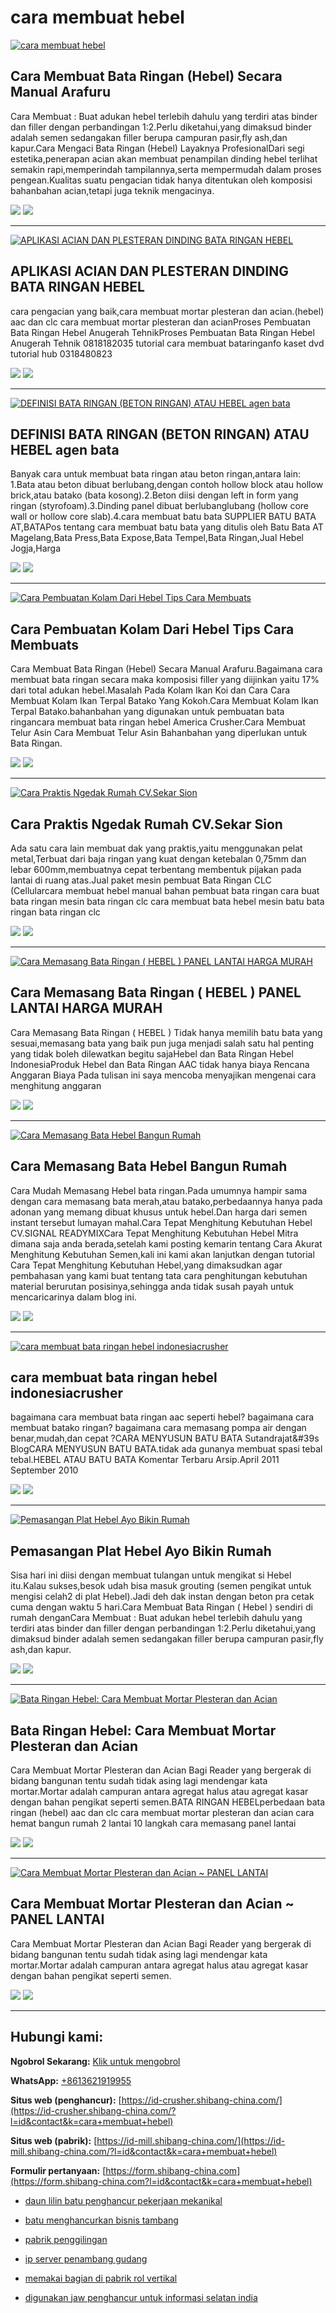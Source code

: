 # cara membuat hebel

<a href="https://swt.shibang-china.com/?l=id&img&k=cara+membuat+hebel" target="_blank">![cara membuat hebel](http://static.shibang-china.com/all-800x300/1513.jpg)</a>

## Cara Membuat Bata Ringan (Hebel) Secara Manual Arafuru
Cara Membuat : Buat adukan hebel terlebih dahulu yang terdiri atas binder dan filler dengan perbandingan 1:2.Perlu diketahui,yang dimaksud binder adalah semen sedangakan filler berupa campuran pasir,fly ash,dan kapur.Cara Mengaci Bata Ringan (Hebel) Layaknya ProfesionalDari segi estetika,penerapan acian akan membuat penampilan dinding hebel terlihat semakin rapi,memperindah tampilannya,serta mempermudah dalam proses pengean.Kualitas suatu pengacian tidak hanya ditentukan oleh komposisi bahanbahan acian,tetapi juga teknik mengacinya.


<a href="https://whatsapp.shibangsoft.com/WhatsApp.php" target="_blank" title="WhatsApp">![](http://static.shibang-china.com/icon/whatsapp.png)</a> <a href="https://swt.shibang-china.com/?l=id&icon&k=cara+membuat+hebel" target="_blank">![](http://static.shibang-china.com/icon/chat-id.png)</a>

---

<a href="https://swt.shibang-china.com/?l=id&img&k=cara+membuat+hebel" target="_blank">![APLIKASI ACIAN DAN PLESTERAN DINDING BATA RINGAN HEBEL](http://static.shibang-china.com/all-800x300/1198.jpg)</a>

## APLIKASI ACIAN DAN PLESTERAN DINDING BATA RINGAN HEBEL
cara pengacian yang baik,cara membuat mortar plesteran dan acian.(hebel) aac dan clc cara membuat mortar plesteran dan acianProses Pembuatan Bata Ringan Hebel Anugerah TehnikProses Pembuatan Bata Ringan Hebel Anugerah Tehnik 0818182035 tutorial cara membuat bataringanfo kaset dvd tutorial hub 0318480823


<a href="https://whatsapp.shibangsoft.com/WhatsApp.php" target="_blank" title="WhatsApp">![](http://static.shibang-china.com/icon/whatsapp.png)</a> <a href="https://swt.shibang-china.com/?l=id&icon&k=cara+membuat+hebel" target="_blank">![](http://static.shibang-china.com/icon/chat-id.png)</a>

---

<a href="https://swt.shibang-china.com/?l=id&img&k=cara+membuat+hebel" target="_blank">![DEFINISI BATA RINGAN (BETON RINGAN) ATAU HEBEL agen bata](http://static.shibang-china.com/all-800x300/202.jpg)</a>

## DEFINISI BATA RINGAN (BETON RINGAN) ATAU HEBEL agen bata
Banyak cara untuk membuat bata ringan atau beton ringan,antara lain: 1.Bata atau beton dibuat berlubang,dengan contoh hollow block atau hollow brick,atau batako (bata kosong).2.Beton diisi dengan left in form yang ringan (styrofoam).3.Dinding panel dibuat berlubanglubang (hollow core wall or hollow core slab).4.cara membuat batu bata SUPPLIER BATU BATA AT,BATAPos tentang cara membuat batu bata yang ditulis oleh Batu Bata AT Magelang,Bata Press,Bata Expose,Bata Tempel,Bata Ringan,Jual Hebel Jogja,Harga


<a href="https://whatsapp.shibangsoft.com/WhatsApp.php" target="_blank" title="WhatsApp">![](http://static.shibang-china.com/icon/whatsapp.png)</a> <a href="https://swt.shibang-china.com/?l=id&icon&k=cara+membuat+hebel" target="_blank">![](http://static.shibang-china.com/icon/chat-id.png)</a>

---

<a href="https://swt.shibang-china.com/?l=id&img&k=cara+membuat+hebel" target="_blank">![Cara Pembuatan Kolam Dari Hebel Tips Cara Membuats](http://static.shibang-china.com/all-800x300/1054.jpg)</a>

## Cara Pembuatan Kolam Dari Hebel Tips Cara Membuats
Cara Membuat Bata Ringan (Hebel) Secara Manual Arafuru.Bagaimana cara membuat bata ringan secara maka komposisi filler yang diijinkan yaitu 17% dari total adukan hebel.Masalah Pada Kolam Ikan Koi dan Cara Cara Membuat Kolam Ikan Terpal Batako Yang Kokoh.Cara Membuat Kolam Ikan Terpal Batako.bahanbahan yang digunakan untuk pembuatan bata ringancara membuat bata ringan hebel America Crusher.Cara Membuat Telur Asin Cara Membuat Telur Asin Bahanbahan yang diperlukan untuk Bata Ringan.


<a href="https://whatsapp.shibangsoft.com/WhatsApp.php" target="_blank" title="WhatsApp">![](http://static.shibang-china.com/icon/whatsapp.png)</a> <a href="https://swt.shibang-china.com/?l=id&icon&k=cara+membuat+hebel" target="_blank">![](http://static.shibang-china.com/icon/chat-id.png)</a>

---

<a href="https://swt.shibang-china.com/?l=id&img&k=cara+membuat+hebel" target="_blank">![Cara Praktis Ngedak Rumah CV.Sekar Sion](http://static.shibang-china.com/all-800x300/885.jpg)</a>

## Cara Praktis Ngedak Rumah CV.Sekar Sion
Ada satu cara lain membuat dak yang praktis,yaitu menggunakan pelat metal,Terbuat dari baja ringan yang kuat dengan ketebalan 0,75mm dan lebar 600mm,membuatnya cepat terbentang membentuk pijakan pada lantai di ruang atas.Jual paket mesin pembuat Bata Ringan CLC (Cellularcara membuat hebel manual bahan pembuat bata ringan cara buat bata ringan mesin bata ringan clc cara membuat bata hebel mesin batu bata ringan bata ringan clc


<a href="https://whatsapp.shibangsoft.com/WhatsApp.php" target="_blank" title="WhatsApp">![](http://static.shibang-china.com/icon/whatsapp.png)</a> <a href="https://swt.shibang-china.com/?l=id&icon&k=cara+membuat+hebel" target="_blank">![](http://static.shibang-china.com/icon/chat-id.png)</a>

---

<a href="https://swt.shibang-china.com/?l=id&img&k=cara+membuat+hebel" target="_blank">![Cara Memasang Bata Ringan ( HEBEL ) PANEL LANTAI HARGA MURAH](http://static.shibang-china.com/all-800x300/469.jpg)</a>

## Cara Memasang Bata Ringan ( HEBEL ) PANEL LANTAI HARGA MURAH
Cara Memasang Bata Ringan ( HEBEL ) Tidak hanya memilih batu bata yang sesuai,memasang bata yang baik pun juga menjadi salah satu hal penting yang tidak boleh dilewatkan begitu sajaHebel dan Bata Ringan Hebel IndonesiaProduk Hebel dan Bata Ringan AAC tidak hanya biaya Rencana Anggaran Biaya Pada tulisan ini saya mencoba menyajikan mengenai cara menghitung anggaran


<a href="https://whatsapp.shibangsoft.com/WhatsApp.php" target="_blank" title="WhatsApp">![](http://static.shibang-china.com/icon/whatsapp.png)</a> <a href="https://swt.shibang-china.com/?l=id&icon&k=cara+membuat+hebel" target="_blank">![](http://static.shibang-china.com/icon/chat-id.png)</a>

---

<a href="https://swt.shibang-china.com/?l=id&img&k=cara+membuat+hebel" target="_blank">![Cara Memasang Bata Hebel Bangun Rumah](http://static.shibang-china.com/all-800x300/876.jpg)</a>

## Cara Memasang Bata Hebel Bangun Rumah
Cara Mudah Memasang Hebel bata ringan.Pada umumnya hampir sama dengan cara memasang bata merah,atau batako,perbedaannya hanya pada adonan yang memang dibuat khusus untuk hebel.Dan harga dari semen instant tersebut lumayan mahal.Cara Tepat Menghitung Kebutuhan Hebel CV.SIGNAL READYMIXCara Tepat Menghitung Kebutuhan Hebel Mitra dimana saja anda berada,setelah kami posting kemarin tentang Cara Akurat Menghitung Kebutuhan Semen,kali ini kami akan lanjutkan dengan tutorial Cara Tepat Menghitung Kebutuhan Hebel,yang dimaksudkan agar pembahasan yang kami buat tentang tata cara penghitungan kebutuhan material berurutan posisinya,sehingga anda tidak susah payah untuk mencaricarinya dalam blog ini.


<a href="https://whatsapp.shibangsoft.com/WhatsApp.php" target="_blank" title="WhatsApp">![](http://static.shibang-china.com/icon/whatsapp.png)</a> <a href="https://swt.shibang-china.com/?l=id&icon&k=cara+membuat+hebel" target="_blank">![](http://static.shibang-china.com/icon/chat-id.png)</a>

---

<a href="https://swt.shibang-china.com/?l=id&img&k=cara+membuat+hebel" target="_blank">![cara membuat bata ringan hebel indonesiacrusher](http://static.shibang-china.com/all-800x300/958.jpg)</a>

## cara membuat bata ringan hebel indonesiacrusher
bagaimana cara membuat bata ringan aac seperti hebel? bagaimana cara membuat batako ringan? bagaimana cara memasang pompa air dengan benar,mudah,dan cepat ?CARA MENYUSUN BATU BATA Sutandrajat&#39s BlogCARA MENYUSUN BATU BATA.tidak ada gunanya membuat spasi tebal tebal.HEBEL ATAU BATU BATA Komentar Terbaru Arsip.April 2011 September 2010


<a href="https://whatsapp.shibangsoft.com/WhatsApp.php" target="_blank" title="WhatsApp">![](http://static.shibang-china.com/icon/whatsapp.png)</a> <a href="https://swt.shibang-china.com/?l=id&icon&k=cara+membuat+hebel" target="_blank">![](http://static.shibang-china.com/icon/chat-id.png)</a>

---

<a href="https://swt.shibang-china.com/?l=id&img&k=cara+membuat+hebel" target="_blank">![Pemasangan Plat Hebel Ayo Bikin Rumah](http://static.shibang-china.com/all-800x300/334.jpg)</a>

## Pemasangan Plat Hebel Ayo Bikin Rumah
Sisa hari ini diisi dengan membuat tulangan untuk mengikat si Hebel itu.Kalau sukses,besok udah bisa masuk grouting (semen pengikat untuk mengisi celah2 di plat Hebel).Jadi deh dak instan dengan beton pra cetak cuma dengan waktu 5 hari.Cara Membuat Bata Ringan ( Hebel ) sendiri di rumah denganCara Membuat : Buat adukan hebel terlebih dahulu yang terdiri atas binder dan filler dengan perbandingan 1:2.Perlu diketahui,yang dimaksud binder adalah semen sedangakan filler berupa campuran pasir,fly ash,dan kapur.


<a href="https://whatsapp.shibangsoft.com/WhatsApp.php" target="_blank" title="WhatsApp">![](http://static.shibang-china.com/icon/whatsapp.png)</a> <a href="https://swt.shibang-china.com/?l=id&icon&k=cara+membuat+hebel" target="_blank">![](http://static.shibang-china.com/icon/chat-id.png)</a>

---

<a href="https://swt.shibang-china.com/?l=id&img&k=cara+membuat+hebel" target="_blank">![Bata Ringan Hebel: Cara Membuat Mortar Plesteran dan Acian](http://static.shibang-china.com/all-800x300/86.jpg)</a>

## Bata Ringan Hebel: Cara Membuat Mortar Plesteran dan Acian
Cara Membuat Mortar Plesteran dan Acian Bagi Reader yang bergerak di bidang bangunan tentu sudah tidak asing lagi mendengar kata mortar.Mortar adalah campuran antara agregat halus atau agregat kasar dengan bahan pengikat seperti semen.BATA RINGAN HEBELperbedaan bata ringan (hebel) aac dan clc cara membuat mortar plesteran dan acian cara hemat bangun rumah 2 lantai 10 langkah cara memasang panel lantai


<a href="https://whatsapp.shibangsoft.com/WhatsApp.php" target="_blank" title="WhatsApp">![](http://static.shibang-china.com/icon/whatsapp.png)</a> <a href="https://swt.shibang-china.com/?l=id&icon&k=cara+membuat+hebel" target="_blank">![](http://static.shibang-china.com/icon/chat-id.png)</a>

---

<a href="https://swt.shibang-china.com/?l=id&img&k=cara+membuat+hebel" target="_blank">![Cara Membuat Mortar Plesteran dan Acian ~ PANEL LANTAI](http://static.shibang-china.com/all-800x300/994.jpg)</a>

## Cara Membuat Mortar Plesteran dan Acian ~ PANEL LANTAI
Cara Membuat Mortar Plesteran dan Acian Bagi Reader yang bergerak di bidang bangunan tentu sudah tidak asing lagi mendengar kata mortar.Mortar adalah campuran antara agregat halus atau agregat kasar dengan bahan pengikat seperti semen.

<a href="https://whatsapp.shibangsoft.com/WhatsApp.php" target="_blank" title="WhatsApp">![](http://static.shibang-china.com/icon/whatsapp.png)</a> <a href="https://swt.shibang-china.com/?l=id&icon&k=cara+membuat+hebel" target="_blank">![](http://static.shibang-china.com/icon/chat-id.png)</a>

---
## Hubungi kami:

**Ngobrol Sekarang:** [Klik untuk mengobrol](https://swt.shibang-china.com?l=id&contact&k=cara+membuat+hebel)

**WhatsApp:**  [+8613621919955](https://whatsapp.shibangsoft.com/WhatsApp.php)

**Situs web (penghancur):** [https://id-crusher.shibang-china.com/](https://id-crusher.shibang-china.com/?l=id&contact&k=cara+membuat+hebel)

**Situs web (pabrik):** [https://id-mill.shibang-china.com/](https://id-mill.shibang-china.com/?l=id&contact&k=cara+membuat+hebel)

**Formulir pertanyaan:** [https://form.shibang-china.com](https://form.shibang-china.com?l=id&contact&k=cara+membuat+hebel)

* [daun lilin batu penghancur pekerjaan mekanikal](../39/daun%20lilin%20batu%20penghancur%20pekerjaan%20mekanikal.md)

* [batu menghancurkan bisnis tambang](../37/batu%20menghancurkan%20bisnis%20tambang.md)

* [pabrik penggilingan](../35/pabrik%20penggilingan.md)

* [ip server penambang gudang](../33/ip%20server%20penambang%20gudang.md)

* [memakai bagian di pabrik rol vertikal](../39/memakai%20bagian%20di%20pabrik%20rol%20vertikal.md)

* [digunakan jaw penghancur untuk informasi selatan india](../38/digunakan%20jaw%20penghancur%20untuk%20informasi%20selatan%20india.md)